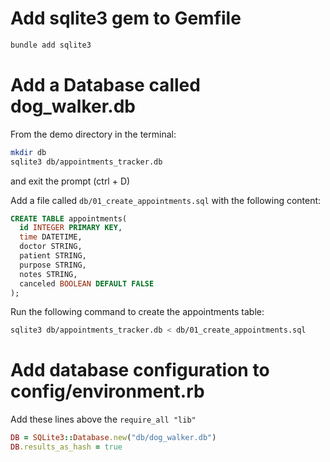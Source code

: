 # Add sqlite3 gem to Gemfile

```bash
bundle add sqlite3
```

# Add a Database called dog_walker.db

From the demo directory in the terminal:

```bash
mkdir db
sqlite3 db/appointments_tracker.db
```

and exit the prompt (ctrl + D)

Add a file called `db/01_create_appointments.sql` with the following content:

```sql
CREATE TABLE appointments(
  id INTEGER PRIMARY KEY,
  time DATETIME,
  doctor STRING,
  patient STRING,
  purpose STRING,
  notes STRING,
  canceled BOOLEAN DEFAULT FALSE
);
```

Run the following command to create the appointments table:

```bash
sqlite3 db/appointments_tracker.db < db/01_create_appointments.sql
```


# Add database configuration to config/environment.rb

Add these lines above the `require_all "lib"`
```rb
DB = SQLite3::Database.new("db/dog_walker.db")
DB.results_as_hash = true
```